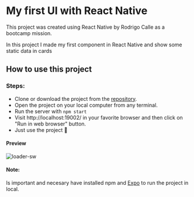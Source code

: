 # My first UI with React Native

This project was created using React Native by Rodrigo Calle as a bootcamp mission.


In this project I made my first component in React Native and show some static data in cards

## How to use this project
### Steps: 
* Clone or download the project from the [repository](https://github.com/rodrigo-calle/primerUI-react-native).
* Open the project on your local computer from any terminal.
* Run the server with `npm start` 
* Visit http://localhost:19002/ in your favorite browser and then click on "Run in web browser" button.
* Just use the project 👾 


#### Preview
![loader-sw](https://i.ibb.co/7g1hfLr/frame.png)


#### Note: 

Is important and necesary have installed npm and [Expo](https://expo.dev/) to run the project in local.


